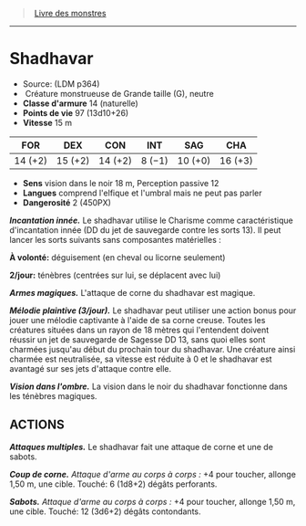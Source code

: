 ﻿> [Livre des monstres](tome_of_beasts.md)

---

# Shadhavar

- Source: (LDM p364)
-  Créature monstrueuse de Grande taille (G), neutre
- **Classe d'armure** 14 (naturelle)
- **Points de vie** 97 (13d10+26)
- **Vitesse** 15 m

|FOR|DEX|CON|INT|SAG|CHA|
|---|---|---|---|---|---|
|14 (+2)|15 (+2)|14 (+2)|8 (−1)|10 (+0)|16 (+3)|

- **Sens** vision dans le noir 18 m, Perception passive 12
- **Langues** comprend l'elfique et l'umbral mais ne peut pas parler
- **Dangerosité** 2 (450PX)

**_Incantation innée._** Le shadhavar utilise le Charisme comme caractéristique d'incantation innée (DD du jet de sauvegarde contre les sorts 13). Il peut lancer les sorts suivants sans composantes matérielles :

**À volonté:** déguisement (en cheval ou licorne seulement)

**2/jour:** ténèbres (centrées sur lui, se déplacent avec lui)

**_Armes magiques._** L'attaque de corne du shadhavar est magique.

**_Mélodie plaintive (3/jour)._** Le shadhavar peut utiliser une action bonus pour jouer une mélodie captivante à l'aide de sa corne creuse. Toutes les créatures situées dans un rayon de 18 mètres qui l'entendent doivent réussir un jet de sauvegarde de Sagesse DD 13, sans quoi elles sont charmées jusqu'au début du prochain tour du shadhavar. Une créature ainsi charmée est neutralisée, sa vitesse est réduite à 0 et le shadhavar est avantagé sur ses jets d'attaque contre elle.

**_Vision dans l'ombre._** La vision dans le noir du shadhavar fonctionne dans les ténèbres magiques.

## ACTIONS

**_Attaques multiples._** Le shadhavar fait une attaque de corne et une de sabots.

**_Coup de corne._** _Attaque d'arme au corps à corps :_ +4 pour toucher, allonge 1,50 m, une cible. Touché: 6 (1d8+2) dégâts perforants.

**_Sabots._** _Attaque d'arme au corps à corps :_ +4 pour toucher, allonge 1,50 m, une cible. Touché: 12 (3d6+2) dégâts contondants.

